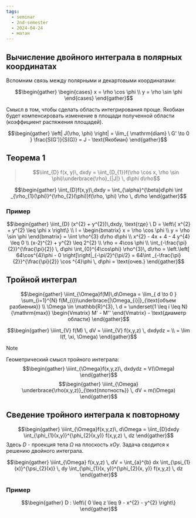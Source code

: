 ```yaml
---
tags:
  - seminar
  - 2nd-semester
  - 2024-04-24
  - матан
---
```


## Вычисление двойного интеграла в полярных координатах

Вспомним связь между полярными и декартовыми координатами:

$$\begin{gather}
\begin{cases}
x = \rho \cos \phi \\
y = \rho \sin \phi
\end{cases}
\end{gather}$$

Смысл в том, чтобы сделать область интегрирования проще.
Якобиан будет компенсировать изменение в площади полученной области (коэффициент растяжения площадей).

$$\begin{gather}
\left| J(\rho, \phi) \right| = \lim_{ \mathrm{diam} \  G' \to 0 } \frac{S(G')}{S(G)} = J - \text{Якобиан}
\end{gather}$$

## Теорема 1

> $$\iint_{D} f(x, y)\, dxdy = \iint_{D_{1}}f(\rho \cos x, \rho \sin \phi)\underbrace{\rho}_{|J|} \, d\phi d\rho$$

$$\begin{gather}
\iint_{D}f(x,y)\,dxdy = \int_{\alpha}^{\beta}d\phi \int _{\rho_{1}(\phi)}^{\rho_{2}(\phi)}f(\rho, \phi) \rho \, d\rho 
\end{gather}$$

### Пример

$$\begin{gather}
\iint_{D} (x^{2} + y^{2})\,dxdy, \text{где} \ D = \left\{ x^{2} + y^{2} \leq \phi x \right\} \\
I = \begin{bmatrix}
x = \rho \cos \phi \\
y = \rho \sin \phi
\end{bmatrix} = \iint \rho^{3} d\rho d\phi \\
x^{2} - 4x + 4 - 4 y^{4} \leq 0 \\
(x-2)^{2} + y^{2} \leq 2^{2} \\
\rho = 4\cos \phi \\
\int_{-\frac{\pi}{2}}^{\frac{\pi}{2}} \, d\phi \int_{0}^{4\cos\phi} \rho^{3}\, d\rho = \left.\left[ 64\cos^{4}\phi - 0 \right]\right|_{-\pi/2}^{\pi/2} = 64\int _{-\frac{\pi}{2}}^{\frac{\pi}{2}} \cos ^{4}\phi \, d\phi = \text{очев.}
\end{gather}$$

## Тройной интеграл


$$\begin{gather}
\iiint_{\Omega}f(M)\,d\Omega = \lim_{ d \to 0 } \sum_{i=1}^{N} f(M_{i})\underbrace{|\Omega_{i}|}_{\text{объем разбиения}} \\
\Omega \in \mathbb{R}^{3}, \ d = \underset{1 \leq i \leq N}{\mathrm{max}} \begin{Vmatrix}
M' - M''
\end{Vmatrix} - \text{диаметр области}
\end{gather}$$

$$\begin{gather}
\iiint_{V} f(M) \, dV = \iiint_{V} f(x,y,z) \, dxdydz = \\
= \lim I(f, \xi, \Omega)
\end{gather}$$

> [!note]
> Геометрический смысл тройного интеграла:
> $$\begin{gather}
> \iiint_{\Omega}f(x,y,z)\, dxdydz = V(\Omega)
\end{gather}$$
> $$\begin{gather}
> \iiint_{\Omega} \underbrace{\rho(x,y,z)}_{\text{плотность}} \, dV = m(\Omega)
\end{gather}$$

## Сведение тройного интеграла к повторному

$$\begin{gather}
\iiint_{\Omega}f(x,y,z)\, d\Omega = \iint_{D}dxdy \int_{\phi_{1}(x,y)}^{\phi_{2}(x,y)} f(x,y,z) \, dz 
\end{gather}$$
Здесь $D$ - проекция тела $\Omega$ на плоскость $xOy$. Задача сводится к решению двойного интеграла.

$$\begin{gather}
\iiint_{\Omega} f(x,y,z) \, dV = \int_{a}^{b} dx \int_{\psi_{1}(x)}^{\psi_{2}(x)} \, dy \int_{\phi_{1}(x, y)}^{\phi_{2}(x, y)} f(x,y,z) \, dz  
\end{gather}$$

### Пример

$$\begin{gather}
D : \left\{ 0 \leq z \leq 9 - x^{2} - y^{2} \right\}
\end{gather}$$
